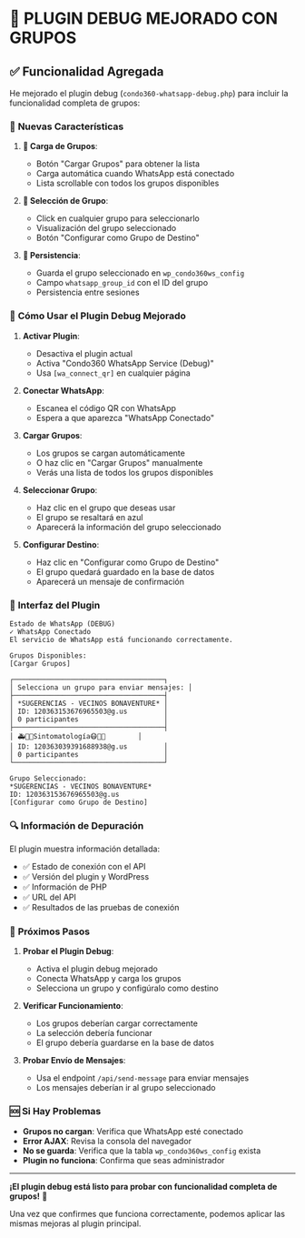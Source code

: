 # 🎉 **PLUGIN DEBUG MEJORADO CON GRUPOS**

## ✅ **Funcionalidad Agregada**

He mejorado el plugin debug (`condo360-whatsapp-debug.php`) para incluir la funcionalidad completa de grupos:

### 🔧 **Nuevas Características**

1. **👥 Carga de Grupos**:
   - Botón "Cargar Grupos" para obtener la lista
   - Carga automática cuando WhatsApp está conectado
   - Lista scrollable con todos los grupos disponibles

2. **🎯 Selección de Grupo**:
   - Click en cualquier grupo para seleccionarlo
   - Visualización del grupo seleccionado
   - Botón "Configurar como Grupo de Destino"

3. **💾 Persistencia**:
   - Guarda el grupo seleccionado en `wp_condo360ws_config`
   - Campo `whatsapp_group_id` con el ID del grupo
   - Persistencia entre sesiones

### 🚀 **Cómo Usar el Plugin Debug Mejorado**

1. **Activar Plugin**:
   - Desactiva el plugin actual
   - Activa "Condo360 WhatsApp Service (Debug)"
   - Usa `[wa_connect_qr]` en cualquier página

2. **Conectar WhatsApp**:
   - Escanea el código QR con WhatsApp
   - Espera a que aparezca "WhatsApp Conectado"

3. **Cargar Grupos**:
   - Los grupos se cargan automáticamente
   - O haz clic en "Cargar Grupos" manualmente
   - Verás una lista de todos los grupos disponibles

4. **Seleccionar Grupo**:
   - Haz clic en el grupo que deseas usar
   - El grupo se resaltará en azul
   - Aparecerá la información del grupo seleccionado

5. **Configurar Destino**:
   - Haz clic en "Configurar como Grupo de Destino"
   - El grupo quedará guardado en la base de datos
   - Aparecerá un mensaje de confirmación

### 📱 **Interfaz del Plugin**

```
Estado de WhatsApp (DEBUG)
✓ WhatsApp Conectado
El servicio de WhatsApp está funcionando correctamente.

Grupos Disponibles:
[Cargar Grupos]

┌─────────────────────────────────────┐
│ Selecciona un grupo para enviar mensajes: │
├─────────────────────────────────────┤
│ *SUGERENCIAS - VECINOS BONAVENTURE* │
│ ID: 120363153676965503@g.us         │
│ 0 participantes                     │
├─────────────────────────────────────┤
│ 🚑🤮🤧Sintomatología😷🤒🤕        │
│ ID: 120363039391688938@g.us         │
│ 0 participantes                     │
└─────────────────────────────────────┘

Grupo Seleccionado:
*SUGERENCIAS - VECINOS BONAVENTURE*
ID: 120363153676965503@g.us
[Configurar como Grupo de Destino]
```

### 🔍 **Información de Depuración**

El plugin muestra información detallada:
- ✅ Estado de conexión con el API
- ✅ Versión del plugin y WordPress
- ✅ Información de PHP
- ✅ URL del API
- ✅ Resultados de las pruebas de conexión

### 🎯 **Próximos Pasos**

1. **Probar el Plugin Debug**:
   - Activa el plugin debug mejorado
   - Conecta WhatsApp y carga los grupos
   - Selecciona un grupo y configúralo como destino

2. **Verificar Funcionamiento**:
   - Los grupos deberían cargar correctamente
   - La selección debería funcionar
   - El grupo debería guardarse en la base de datos

3. **Probar Envío de Mensajes**:
   - Usa el endpoint `/api/send-message` para enviar mensajes
   - Los mensajes deberían ir al grupo seleccionado

### 🆘 **Si Hay Problemas**

- **Grupos no cargan**: Verifica que WhatsApp esté conectado
- **Error AJAX**: Revisa la consola del navegador
- **No se guarda**: Verifica que la tabla `wp_condo360ws_config` exista
- **Plugin no funciona**: Confirma que seas administrador

---

**¡El plugin debug está listo para probar con funcionalidad completa de grupos!** 🎉

Una vez que confirmes que funciona correctamente, podemos aplicar las mismas mejoras al plugin principal.
